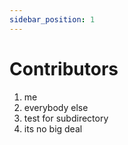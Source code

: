 ```yaml
---
sidebar_position: 1
---
```


# Contributors

1. me
2. everybody else
3. test for subdirectory
4. its no big deal

